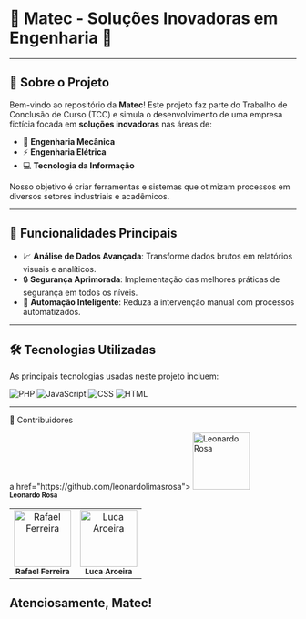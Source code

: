 # 🌟 **Matec - Soluções Inovadoras em Engenharia** 🌟


---

## 🏢 **Sobre o Projeto**

Bem-vindo ao repositório da **Matec**! Este projeto faz parte do Trabalho de Conclusão de Curso (TCC) e simula o desenvolvimento de uma empresa fictícia focada em **soluções inovadoras** nas áreas de:

- 🔧 **Engenharia Mecânica**
- ⚡ **Engenharia Elétrica**
- 💻 **Tecnologia da Informação**

Nosso objetivo é criar ferramentas e sistemas que otimizam processos em diversos setores industriais e acadêmicos.

---

## 🚀 **Funcionalidades Principais**

- 📈 **Análise de Dados Avançada**: Transforme dados brutos em relatórios visuais e analíticos.
- 🔒 **Segurança Aprimorada**: Implementação das melhores práticas de segurança em todos os níveis.
- 🤖 **Automação Inteligente**: Reduza a intervenção manual com processos automatizados.

---

## 🛠 **Tecnologias Utilizadas**

As principais tecnologias usadas neste projeto incluem:

![PHP](https://img.shields.io/badge/-PHP-777BB4?logo=php&logoColor=white&style=for-the-badge)
![JavaScript](https://img.shields.io/badge/-JavaScript-F7DF1E?logo=javascript&logoColor=black&style=for-the-badge)
![CSS](https://img.shields.io/badge/-CSS3-1572B6?logo=css3&logoColor=white&style=for-the-badge)
![HTML](https://img.shields.io/badge/-HTML5-E34F26?logo=html5&logoColor=white&style=for-the-badge)

---


👥 Contribuidores
<table> <tr> <td align="center"> <a href="https://github.com/Rafa3lFerreira"> <img src="https://avatars.githubusercontent.com/Rafa3lFerreira" width="100px;" alt="Rafael Ferreira"/> <br /> <sub><b>Rafael Ferreira</b></sub> </a> </td> <td align="center"> <a href="https://github.com/lucaaroeiracrv"> <img src="https://avatars.githubusercontent.com/lucaaroeiracrv" width="100px;" alt="Luca Aroeira"/> <br /> <sub><b>Luca Aroeira</b></sub> </a> </td>a href="https://github.com/leonardolimasrosa"> <img src="https://avatars.githubusercontent.com/leonardolimasrosa" width="100px;" alt="Leonardo Rosa"/> <br /> <sub><b>Leonardo Rosa</b></sub> </a> </td> </tr> </table>




## **Atenciosamente, Matec!**



     

